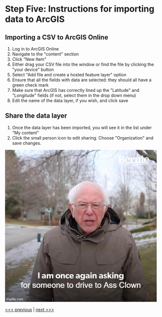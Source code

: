 # Step Five: Instructions for importing data to ArcGIS

## Importing a CSV to ArcGIS Online

1. Log in to ArcGIS Online
2. Navigate to the "content" section
3. Click "New Item"
4. Either drag your CSV file into the window or find the file by clicking the "your device" button
5. Select "Add file and create a hosted feature layer" option
6. Ensure that all the fields with data are selected: they should all have a green check mark
7. Make sure that ArcGIS has correctly lined up the "Latitude" and "Longitude" fields (if not, select them in the drop down menu)
8. Edit the name of the data layer, if you wish, and click save

## Share the data layer
1. Once the data layer has been imported, you will see it in the list under "My content"
2. Click the small person icon to edit sharing. Choose "Organization" and save changes.

![assclown](/assets/download.jpg)

[<<< previous](04-make-csv.md) | [next >>>](https://www.assclownbrewing.com/)
